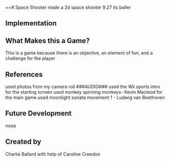 ==# Space Shooter
made a 2d space shooter 9.27
its baller
## Implementation
## What Makes this a Game?
This is a game because there is an objective, an element of fun, and a challenge for the player
## References
used photos from my camera roll
###AUDIO###
used the Wii sports intro for the starting screen
used monkey spinning monkeys- Kevin Macleod for the main game
used moonlight sonata movement 1 - Ludwig van Beethoven
## Future Development
none
## Created by
Charlie Ballard with help of Caroline Creedon
